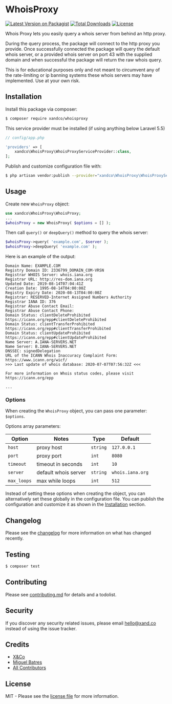 # WhoisProxy

[![Latest Version on Packagist][ico-version]][link-packagist]
[![Total Downloads][ico-downloads]][link-downloads]
[![License][ico-license]][link-license]

Whois Proxy lets you easily query a whois server from behind an http proxy.

During the query process, the package will connect to the http proxy you provide. Once successfully connected the package will query the default whois server, or a provided whois server on port 43 with the supplied domain and when successful the package will return the raw whois query.

This is for educational purposes only and not meant to circumvent any of the rate-limiting or ip banning systems these whois servers may have implemented. Use at your own risk. 

## Installation

Install this package via composer:

``` bash
$ composer require xandco/whoisproxy
```

This service provider must be installed (if using anything below Laravel 5.5)

``` php
// config/app.php

'providers' => [
    xandco\WhoisProxy\WhoisProxyServiceProvider::class,
];
```

Publish and customize configuration file with:

``` bash
$ php artisan vendor:publish --provider="xandco\WhoisProxy\WhoisProxyServiceProvider"
```

## Usage

Create new `WhoisProxy` object:

``` php
use xandco\WhoisProxy\WhoisProxy;
...
$whoisProxy = new WhoisProxy( $options = [] );
```

Then call `query()` or `deepQuery()` method to query the whois server:

``` php
$whoisProxy->query( 'example.com', $server );
$whoisProxy->deepQuery( 'example.com' );
```

Here is an example of the output:

``` text
Domain Name: EXAMPLE.COM
Registry Domain ID: 2336799_DOMAIN_COM-VRSN
Registrar WHOIS Server: whois.iana.org
Registrar URL: http://res-dom.iana.org
Updated Date: 2019-08-14T07:04:41Z
Creation Date: 1995-08-14T04:00:00Z
Registry Expiry Date: 2020-08-13T04:00:00Z
Registrar: RESERVED-Internet Assigned Numbers Authority
Registrar IANA ID: 376
Registrar Abuse Contact Email:
Registrar Abuse Contact Phone:
Domain Status: clientDeleteProhibited https://icann.org/epp#clientDeleteProhibited
Domain Status: clientTransferProhibited https://icann.org/epp#clientTransferProhibited
Domain Status: clientUpdateProhibited https://icann.org/epp#clientUpdateProhibited
Name Server: A.IANA-SERVERS.NET
Name Server: B.IANA-SERVERS.NET
DNSSEC: signedDelegation
URL of the ICANN Whois Inaccuracy Complaint Form: https://www.icann.org/wicf/
>>> Last update of whois database: 2020-07-07T07:56:32Z <<<

For more information on Whois status codes, please visit https://icann.org/epp

...
```

### Options

When creating the `WhoisProxy` object, you can pass one parameter: `$options`.

Options array parameters:

| Option      | Notes                | Type     | Default          |
|-------------|----------------------|----------|------------------|
| `host`      | proxy host           | `string` | `127.0.0.1`      |
| `port`      | proxy port           | `int`    | `8080`           |
| `timeout`   | timeout in seconds   | `int`    | `10`             |
| `server`    | default whois server | `string` | `whois.iana.org` |
| `max_loops` | max while loops      | `int`    | `512`            |

Instead of setting these options when creating the object, you can alternatively set these globally in the configuration file. You can publish the configuration and customize it as shown in the [Installation](#installation) section.

## Changelog

Please see the [changelog](changelog.md) for more information on what has changed recently.

## Testing

``` bash
$ composer test
```

## Contributing

Please see [contributing.md](contributing.md) for details and a todolist.

## Security

If you discover any security related issues, please email [hello@xand.co](mailto:hello@xand.co) instead of using the issue tracker.

## Credits

- [X&Co][link-company]
- [Miguel Batres][link-author]
- [All Contributors][link-contributors]

## License

MIT - Please see the [license file](license.md) for more information.

[ico-version]: https://img.shields.io/packagist/v/xandco/whoisproxy.svg?style=flat-square
[ico-downloads]: https://img.shields.io/packagist/dt/xandco/whoisproxy.svg?style=flat-square
[ico-license]: https://img.shields.io/packagist/l/xandco/whoisproxy?style=flat-square

[link-packagist]: https://packagist.org/packages/xandco/whoisproxy
[link-downloads]: https://packagist.org/packages/xandco/whoisproxy
[link-author]: https://github.com/btrsco
[link-company]: https://github.com/xandco
[link-license]: https://github.com/xandco/whoisproxy/blob/master/license.md
[link-contributors]: ../../contributors
